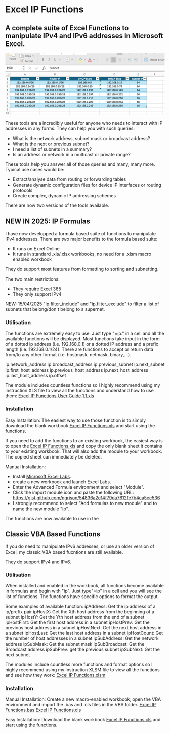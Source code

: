 # Excel IP Functions

## A complete suite of Excel Functions to manipulate IPv4 and IPv6 addresses in Microsoft Excel.

![Screenshot of an exceltable containing IP addressing information.](documentation/images/main_header.png)

These tools are a incredibly useful for anyone who needs to interact with IP addresses in any forms. They can help you with such queries:
- What is the network address, subnet mask or broadcast address?
- What is the next or previous subnet?
- I need a list of subnets in a summary?
- Is an address or network in a multicast or private range?

These tools help you answer all of those queries and many, many more. Typical use cases would be:
- Extract/analyse data from routing or forwarding tables
- Generate dynamic configuration files for device IP interfaces or routing protocols
- Create complex, dynamic IP addressing schemes

There are now two versions of the tools available.

## NEW IN 2025: IP Formulas

I have now developped a formula based suite of functions to manipulate IPv4 addresses.
There are two major benefits to the formula based suite:
- It runs on Excel Online
- It runs in standard .xls/.xlsx workbooks, no need for a .xlsm macro enabled workbook

They do support most features from formatting to sorting and subnetting.

The two main restrictions:
- They require Excel 365
- They only support IPv4

NEW: 15/04/2025 "ip.filter_include" and "ip.filter_exclude" to filter a list of subnets that belong/don't belong to a supernet.

### Utilisation

The functions are extremely easy to use. Just type "=ip." in a cell and all the available functions will be displayed. Most functions take input in the form of a dotted ip address (i.e. 192.168.0.1) or a dotted IP address and a prefix length (i.e. 192.168.0.1/24). There are functions to accept or return data from/to any other format (i.e. hostmask, netmask, binary,...).

ip.network_address
ip.broadcast_address
ip.previous_subnet
ip.next_subnet
ip.first_host_address
ip.previous_host_address
ip.next_host_address
ip.last_host_address
ip.offset

The module includes countless functions so I highly recommend using my instruction XLS file to view all the functions and understand how to use them:
[Excel IP Functions User Guide 1.1.xls](Formula/Excel%20IP%20Formulas%20Blank%20Workbook%201.1.xlsx)

### Installation

Easy Installation:
The easiest way to use those function is to simply download the blank workbook [Excel IP Functions.xls](Formula/Excel%20IP%20Functions%20Blank%20Workbook.xlsm) and start using the functions.

If you need to add the functions to an existing workbook, the easiest way is to open the [Excel IP Functions.xls](Formula/Excel%20IP%20Functions%20Blank%20Workbook.xlsm) and copy the only blank sheet it contains to your existing workbook. That will also add the module to your workbook. The copied sheet can immediately be deleted.

Manual Installation:
* Install [Microsoft Excel Labs]([VBA/Excel%20IP%20Functions.bas](https://appsource.microsoft.com/en-us/product/office/wa200003696?tab=overview)).
* create a new workbook and launch Excel Labs.
* Enter the Advanced Formula environment and select "Module".
* Click the import module icon and paste the following URL: https://gist.github.com/ngrison/54836a2e14f79da7612fe7b4ca5ee536
* I strongly recommend to select "Add formulas to new module" and to name the new module "ip".

The functions are now available to use in the 

## Classic VBA Based Functions

If you do need to manipulate IPv6 addresses, or use an older version of Excel, my classic VBA based fucntions are still available.

They do support IPv4 and IPv6.

### Utilisation

When installed and enabled in the workbook, all functions become available in formulas and begin with "ip". Just type"=ip" in a cell and you will see the list of functions.
The functions have specific options to format the output.

Some examples of available function:
ipAddress: Get the ip address of a ip/prefix pair
ipHostX: Get the Xth host address from the beginning of a subnet
ipHostY: Get the Yth host address from the end of a subnet
ipHostFirst: Get the first host address in a subnet
ipHostPrev: Get the previous host address in a subnet
ipHostNext: Get the next host address in a subnet
ipHostLast: Get the last host address in a subnet
ipHostCount: Get the number of host addresses in a subnet
ipSubAddress: Get the network address
ipSubMask: Get the subnet mask
ipSubBroadcast: Get the Broadcast address
ipSubPrev: get the previous subnet
ipSubNext: Get the next subnet

The modules include countless more functions and format options so I highly recommend using my instruction XLSM file to view all the functions and see how they work:
[Excel IP Functions.xlsm](VBA/Excel%20IP%20Functions.xlsm)

### Installation

Manual Installation:
Create a new macro-enabled workbook, open the VBA environment and import the .bas and .cls files in the VBA folder.
[Excel IP Functions.bas](VBA/Excel%20IP%20Functions.bas)
[Excel IP Functions.cls](VBA/Excel%20IP%20Functions.cls)

Easy Installation:
Download the blank workbook [Excel IP Functions.cls](VBA/Excel%20IP%20Functions%20Blank%20Workbook.xlsm) and start using the functions.

